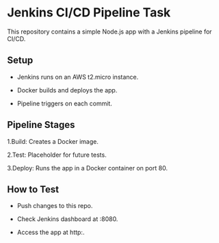 # Jenkins CI/CD Pipeline Task
This repository contains a simple Node.js app with a Jenkins pipeline for CI/CD.

## Setup

  - Jenkins runs on an AWS t2.micro instance.
  
  - Docker builds and deploys the app.
  
  - Pipeline triggers on each commit.
  
## Pipeline Stages

  1.Build: Creates a Docker image.

  2.Test: Placeholder for future tests.

  3.Deploy: Runs the app in a Docker container on port 80.

## How to Test

  - Push changes to this repo.

  - Check Jenkins dashboard at <instance-ip>:8080.

  - Access the app at  http:<instance-ip>.
